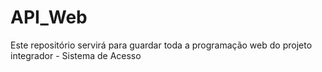 # API_Web
Este repositório servirá para guardar toda a programação web do projeto integrador - Sistema de Acesso
